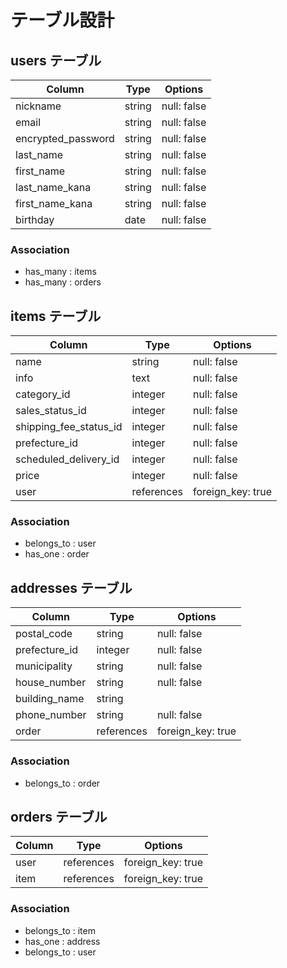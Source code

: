 # テーブル設計

## users テーブル

| Column               | Type   | Options     |
| -------------------- | ------ | ----------- |
| nickname             | string | null: false    |
| email                | string | null: false |
| encrypted_password   | string | null: false |
| last_name            | string | null: false |
| first_name           | string | null: false |
| last_name_kana       | string | null: false |
| first_name_kana      | string | null: false |
| birthday             | date   | null: false |

### Association
- has_many   :  items
- has_many   :  orders

## items テーブル

| Column                 | Type         | Options           |
| -----------------------| ------------ | ----------------- |
| name                   | string       | null: false       |
| info                   | text         | null: false       |
| category_id            | integer      | null: false       |
| sales_status_id        | integer      | null: false       | 
| shipping_fee_status_id | integer      | null: false       |
| prefecture_id          | integer      | null: false       |
| scheduled_delivery_id  | integer      | null: false       |
| price                  | integer      | null: false       |
| user                   | references   | foreign_key: true |

### Association
- belongs_to :  user
- has_one    :  order

## addresses テーブル

| Column          | Type         | Options                        |
| --------------- | -------------| ------------------------------ |
| postal_code     | string       | null: false                    |
| prefecture_id   | integer      | null: false                    |
| municipality    | string       | null: false                    |
| house_number    | string       | null: false                    |
| building_name   | string       |                                |
| phone_number    | string       | null: false                    |
| order           | references   | foreign_key: true              |


### Association
- belongs_to : order

## orders テーブル

| Column   | Type         | Options           |
| -------- | -------------| ------------------|
| user     | references   | foreign_key: true |
| item     | references   | foreign_key: true |

### Association
- belongs_to :  item
- has_one    :  address
- belongs_to :  user